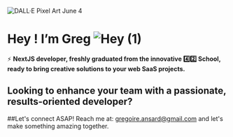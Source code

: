 ![DALL·E Pixel Art June 4](https://github.com/iamgrg/iamgrg/assets/80717523/5e729be4-2429-461e-ab20-d18515b4a3b0)
# Hey ! I’m Greg ![Hey (1)](https://github.com/iamgrg/iamgrg/assets/80717523/9b99a667-5993-4b5d-92b6-b94308e45dc2)

⚡️ **NextJS developer, freshly graduated from the innovative 4️⃣2️⃣ School, ready to bring creative solutions to your web SaaS projects.**

## **Looking to enhance your team with a passionate, results-oriented developer?**
##Let's connect ASAP! Reach me at: [gregoire.ansard@gmail.com](mailto:gregoire.ansard@gmail.com) and let's make something amazing together.
